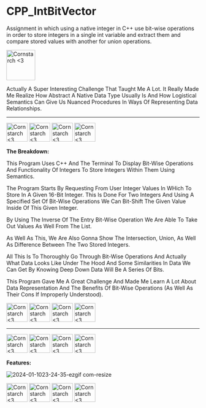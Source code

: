 # CPP_IntBitVector
  Assignment in which using a native integer in C++ use bit-wise operations in order to store integers in a single int variable and extract them and compare stored values with another for union operations. 

<img src="https://github.com/Kingerthanu/CPP_IntBitVector/assets/76754592/ed9f73db-b333-4667-a8eb-1caa96b32c0b" alt="Cornstarch <3" width="75" height="79">

Actually A Super Interesting Challenge That Taught Me A Lot. It Really Made Me Realize How Abstract A Native Data Type Usually Is And How Logistical Semantics Can Give Us Nuanced Procedures In Ways Of Representing Data Relationships.


----------------------------------------------

<img src="https://github.com/Kingerthanu/CPP_IntBitVector/assets/76754592/b3961a3d-ad50-42ac-ac34-1db62fdc6fbb" alt="Cornstarch <3" width="55" height="49"> <img src="https://github.com/Kingerthanu/CPP_IntBitVector/assets/76754592/b3961a3d-ad50-42ac-ac34-1db62fdc6fbb" alt="Cornstarch <3" width="55" height="49"> <img src="https://github.com/Kingerthanu/CPP_IntBitVector/assets/76754592/b3961a3d-ad50-42ac-ac34-1db62fdc6fbb" alt="Cornstarch <3" width="55" height="49"> <img src="https://github.com/Kingerthanu/CPP_IntBitVector/assets/76754592/b3961a3d-ad50-42ac-ac34-1db62fdc6fbb" alt="Cornstarch <3" width="55" height="49">



**The Breakdown:**

  This Program Uses C++ And The Terminal To Display Bit-Wise Operations And Functionality Of Integers To Store Integers Within Them Using Semantics.

  The Program Starts By Requesting From User Integer Values In WHich To Store In A Given 16-Bit Integer. This Is Done For Two Integers And Using A Specified Set Of Bit-Wise Operations We Can Bit-Shift The Given Value Inside Of This Given Integer. 

  By Using The Inverse Of The Entry Bit-Wise Operation We Are Able To Take Out Values As Well From The List.

  As Well As This, We Are Also Gonna Show The Intersection, Union, As Well As Difference Between The Two Stored Integers. 

  All This Is To Thoroughly Go Through Bit-Wise Operations And Actually What Data Looks Like Under The Hood And Some Similarities In Data We Can Get By Knowing Deep Down Data Will Be A Series Of Bits.

  This Program Gave Me A Great Challenge And Made Me Learn A Lot About Data Representation And The Benefits Of Bit-Wise Operations (As Well As Their Cons If Improperly Understood).


<img src="https://github.com/Kingerthanu/CPP_IntBitVector/assets/76754592/dd782870-1b9c-4054-8a80-be4b4d33b1cd" alt="Cornstarch <3" width="55" height="49"> <img src="https://github.com/Kingerthanu/CPP_IntBitVector/assets/76754592/dd782870-1b9c-4054-8a80-be4b4d33b1cd" alt="Cornstarch <3" width="55" height="49"> <img src="https://github.com/Kingerthanu/CPP_IntBitVector/assets/76754592/dd782870-1b9c-4054-8a80-be4b4d33b1cd" alt="Cornstarch <3" width="55" height="49"> <img src="https://github.com/Kingerthanu/CPP_IntBitVector/assets/76754592/dd782870-1b9c-4054-8a80-be4b4d33b1cd" alt="Cornstarch <3" width="55" height="49">



----------------------------------------------

<img src="https://github.com/Kingerthanu/CPP_IntBitVector/assets/76754592/3628c8cc-7043-40f5-8dde-4dceab71ebe3" alt="Cornstarch <3" width="55" height="49"> <img src="https://github.com/Kingerthanu/CPP_IntBitVector/assets/76754592/3628c8cc-7043-40f5-8dde-4dceab71ebe3" alt="Cornstarch <3" width="55" height="49"> <img src="https://github.com/Kingerthanu/CPP_IntBitVector/assets/76754592/3628c8cc-7043-40f5-8dde-4dceab71ebe3" alt="Cornstarch <3" width="55" height="49"> <img src="https://github.com/Kingerthanu/CPP_IntBitVector/assets/76754592/3628c8cc-7043-40f5-8dde-4dceab71ebe3" alt="Cornstarch <3" width="55" height="49">


**Features:**

  
![2024-01-1023-24-35-ezgif com-resize](https://github.com/Kingerthanu/CPP_IntBitVector/assets/76754592/5adea2cc-654f-4f37-925d-af80c4373be1)



<img src="https://github.com/Kingerthanu/CPP_IntBitVector/assets/76754592/283e3415-52b5-4e2e-8d3d-ff8a400de2e4" alt="Cornstarch <3" width="55" height="49"> <img src="https://github.com/Kingerthanu/CPP_IntBitVector/assets/76754592/283e3415-52b5-4e2e-8d3d-ff8a400de2e4" alt="Cornstarch <3" width="55" height="49"> <img src="https://github.com/Kingerthanu/CPP_IntBitVector/assets/76754592/283e3415-52b5-4e2e-8d3d-ff8a400de2e4" alt="Cornstarch <3" width="55" height="49"> <img src="https://github.com/Kingerthanu/CPP_IntBitVector/assets/76754592/283e3415-52b5-4e2e-8d3d-ff8a400de2e4" alt="Cornstarch <3" width="55" height="49">
